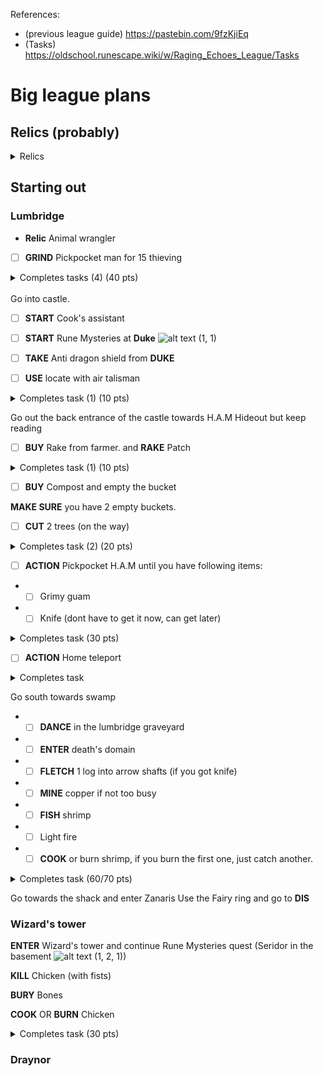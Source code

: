 References: 
- (previous league guide) https://pastebin.com/9fzKjiEq
- (Tasks) https://oldschool.runescape.wiki/w/Raging_Echoes_League/Tasks

[imgroot]: https://gist.githubusercontent.com/janjulius/6a94225c17fd2d0363eea8513fe5a9b7/raw/a218dea2fb3a9fb497400473ac5ea82f96587f1d/

# Big league plans

## Relics (probably)
<details>
<summary>Relics</summary>

## T1 
**Animal Wrangler** (Best for pvm, chins/cooked food when fishing)<br>

Power Miner

Lumberjack

## T? (teleport)
**Clue Compass**

Fairy's Flight/Bank Heist

## T? (recall/note)
if no relics with increased farming/food
maybe total recall

else bankers note

## T? Grimoire vs Overgrown
Very much depends on if spellbooks are necessary for build, imo, thralls and veng/barrage wont do much unless mage build

When it comes to prayers, also, combat relics will make you so overpowered that the prayer increase may be negligible.

Still also an unrevealed 3rd relic.

## T? Utility tier
**Dodgy Deals** OR **Friendly Forager**

Corner cutter is kind of usless unless money is needed but Golden god could be taken for this, no other relics revealed in that tier though.
</details>


## Starting out

### Lumbridge

- **Relic** Animal wrangler

* [ ] **GRIND** Pickpocket man for 15 thieving

<details>
<summary>Completes tasks (4) (40 pts)</summary>
<br>
- Achieve Your First Level Up
<br>
- Achieve Your First Level 5
<br>
- Achieve Your First Level 10
<br>
- Pickpocket a Citizen
</details>
<br>
Go into castle. 

* [ ] **START** Cook's assistant  
* [ ] **START** Rune Mysteries at **Duke** ![alt text](https://oldschool.runescape.wiki/images/Quick_chat_button.png?cf91b) (1, 1)
* [ ] **TAKE** Anti dragon shield from **DUKE** 

* [ ] **USE** locate with air talisman 

<details>
<summary>Completes task (1) (10 pts)</summary>
Locate a Runecrafting Altar With a Talisman
<br>
</details>

Go out the back entrance of the castle towards H.A.M Hideout but keep reading<br>
* [ ] **BUY** Rake from farmer. and **RAKE** Patch <br>  
<details>
<summary>Completes task (1) (10 pts)</summary>
Rake a Farming Patch
<br>
</details>

* [ ] **BUY** Compost and empty the bucket

**MAKE SURE** you have 2 empty buckets. 

* [ ] **CUT** 2 trees (on the way)

<details>
<summary>Completes task (2) (20 pts)</summary>
Burn Some Normal Logs

Chop Some Logs
<br>
</details>


* [ ] **ACTION** Pickpocket H.A.M until you have following items:
- * [ ] Grimy guam
- * [ ] Knife (dont have to get it now, can get later)

<details>
<summary>Completes task (30 pts)</summary>
Pickpocket a H.A.M. Member
<br>
</details>

* [ ] **ACTION** Home teleport
<details>
<summary>Completes task</summary>
Cast Home Teleport
<br>
</details>

Go south towards swamp
- * [ ] **DANCE** in the lumbridge graveyard
- * [ ] **ENTER** death's domain 
- * [ ] **FLETCH** 1 log into arrow shafts (if you got knife)
- * [ ] **MINE** copper if not too busy
- * [ ] **FISH** shrimp
- * [ ] Light fire
- * [ ] **COOK** or burn shrimp, if you burn the first one, just catch another.

<details>
<summary>Completes task (60/70 pts)</summary>
- Dance in a graveyard

- Visit Death's Domain

- Fletch Some Arrow Shafts

- Mine some Copper Ore

- Catch a Shrimp

- Burn Some Food (maybe)

- Cook Shrimp
<br>
</details>

Go towards the shack and enter Zanaris
Use the Fairy ring and go to **DIS**

### Wizard's tower

**ENTER** Wizard's tower and continue Rune Mysteries quest (Seridor in the basement ![alt text](https://oldschool.runescape.wiki/images/Quick_chat_button.png?cf91b) (1, 2, 1))

**KILL** Chicken (with fists) 

**BURY** Bones

**COOK** OR **BURN** Chicken

<details><summary>Completes task (30 pts)</summary>Kill a Chicken with your fists

Use a Fairy Ring<br>
Bury Some Bones</details>

### Draynor
